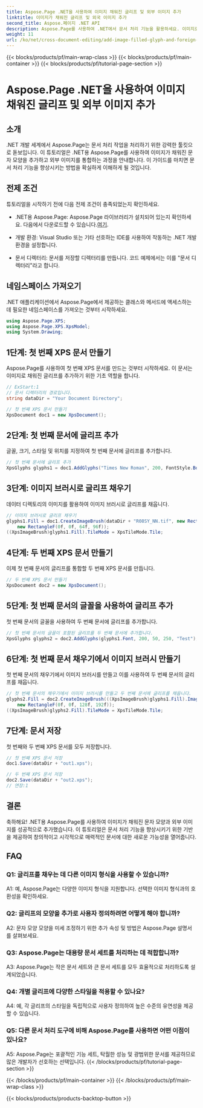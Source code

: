 ```yaml
---
title: Aspose.Page .NET을 사용하여 이미지 채워진 글리프 및 외부 이미지 추가
linktitle: 이미지가 채워진 글리프 및 외국 이미지 추가
second_title: Aspose.페이지 .NET API
description: Aspose.Page를 사용하여 .NET에서 문서 처리 기능을 활용하세요. 이미지로 채워진 글리프를 손쉽게 추가하세요. 시각적 효과를 향상하고 작업 흐름을 간소화하세요.
weight: 11
url: /ko/net/cross-document-editing/add-image-filled-glyph-and-foreign-image/
---
```


{{< blocks/products/pf/main-wrap-class >}}
{{< blocks/products/pf/main-container >}}
{{< blocks/products/pf/tutorial-page-section >}}

# Aspose.Page .NET을 사용하여 이미지 채워진 글리프 및 외부 이미지 추가

## 소개

.NET 개발 세계에서 Aspose.Page는 문서 처리 작업을 처리하기 위한 강력한 툴킷으로 돋보입니다. 이 튜토리얼은 .NET용 Aspose.Page를 사용하여 이미지가 채워진 문자 모양을 추가하고 외부 이미지를 통합하는 과정을 안내합니다. 이 가이드를 마치면 문서 처리 기능을 향상시키는 방법을 확실하게 이해하게 될 것입니다.

## 전제 조건

튜토리얼을 시작하기 전에 다음 전제 조건이 충족되었는지 확인하세요.

-  .NET용 Aspose.Page: Aspose.Page 라이브러리가 설치되어 있는지 확인하세요. 다음에서 다운로드할 수 있습니다.[여기](https://releases.aspose.com/page/net/).

- 개발 환경: Visual Studio 또는 기타 선호하는 IDE를 사용하여 작동하는 .NET 개발 환경을 설정합니다.

- 문서 디렉터리: 문서를 저장할 디렉터리를 만듭니다. 코드 예제에서는 이를 "문서 디렉터리"라고 합니다.

## 네임스페이스 가져오기

.NET 애플리케이션에서 Aspose.Page에서 제공하는 클래스와 메서드에 액세스하는 데 필요한 네임스페이스를 가져오는 것부터 시작하세요.

```csharp
using Aspose.Page.XPS;
using Aspose.Page.XPS.XpsModel;
using System.Drawing;
```

## 1단계: 첫 번째 XPS 문서 만들기

Aspose.Page를 사용하여 첫 번째 XPS 문서를 만드는 것부터 시작하세요. 이 문서는 이미지로 채워진 글리프를 추가하기 위한 기초 역할을 합니다.

```csharp
// ExStart:1
// 문서 디렉터리의 경로입니다.
string dataDir = "Your Document Directory";

// 첫 번째 XPS 문서 만들기
XpsDocument doc1 = new XpsDocument();
```

## 2단계: 첫 번째 문서에 글리프 추가

글꼴, 크기, 스타일 및 위치를 지정하여 첫 번째 문서에 글리프를 추가합니다.

```csharp
// 첫 번째 문서에 글리프 추가
XpsGlyphs glyphs1 = doc1.AddGlyphs("Times New Roman", 200, FontStyle.Bold, 50, 250, "Test");
```

## 3단계: 이미지 브러시로 글리프 채우기

데이터 디렉토리의 이미지를 활용하여 이미지 브러시로 글리프를 채웁니다.

```csharp
// 이미지 브러시로 글리프 채우기
glyphs1.Fill = doc1.CreateImageBrush(dataDir + "R08SY_NN.tif", new RectangleF(0f, 0f, 128f, 192f),
    new RectangleF(0f, 0f, 64f, 96f));
((XpsImageBrush)glyphs1.Fill).TileMode = XpsTileMode.Tile;
```

## 4단계: 두 번째 XPS 문서 만들기

이제 첫 번째 문서의 글리프를 통합할 두 번째 XPS 문서를 만듭니다.

```csharp
// 두 번째 XPS 문서 만들기
XpsDocument doc2 = new XpsDocument();
```

## 5단계: 첫 번째 문서의 글꼴을 사용하여 글리프 추가

첫 번째 문서의 글꼴을 사용하여 두 번째 문서에 글리프를 추가합니다.

```csharp
// 첫 번째 문서의 글꼴이 포함된 글리프를 두 번째 문서에 추가합니다.
XpsGlyphs glyphs2 = doc2.AddGlyphs(glyphs1.Font, 200, 50, 250, "Test");
```

## 6단계: 첫 번째 문서 채우기에서 이미지 브러시 만들기

첫 번째 문서의 채우기에서 이미지 브러시를 만들고 이를 사용하여 두 번째 문서의 글리프를 채웁니다.

```csharp
// 첫 번째 문서의 채우기에서 이미지 브러시를 만들고 두 번째 문서에 글리프를 채웁니다.
glyphs2.Fill = doc2.CreateImageBrush(((XpsImageBrush)glyphs1.Fill).Image, new RectangleF(0f, 0f, 128f, 192f),
    new RectangleF(0f, 0f, 128f, 192f));
((XpsImageBrush)glyphs2.Fill).TileMode = XpsTileMode.Tile;
```

## 7단계: 문서 저장

첫 번째와 두 번째 XPS 문서를 모두 저장합니다.

```csharp
// 첫 번째 XPS 문서 저장
doc1.Save(dataDir + "out1.xps");

// 두 번째 XPS 문서 저장
doc2.Save(dataDir + "out2.xps");
// 연장:1
```

## 결론

축하해요! .NET용 Aspose.Page를 사용하여 이미지가 채워진 문자 모양과 외부 이미지를 성공적으로 추가했습니다. 이 튜토리얼은 문서 처리 기능을 향상시키기 위한 기반을 제공하여 창의적이고 시각적으로 매력적인 문서에 대한 새로운 가능성을 열어줍니다.

## FAQ

### Q1: 글리프를 채우는 데 다른 이미지 형식을 사용할 수 있습니까?

A1: 예, Aspose.Page는 다양한 이미지 형식을 지원합니다. 선택한 이미지 형식과의 호환성을 확인하세요.

### Q2: 글리프의 모양을 추가로 사용자 정의하려면 어떻게 해야 합니까?

A2: 문자 모양 모양을 미세 조정하기 위한 추가 속성 및 방법은 Aspose.Page 설명서를 살펴보세요.

### Q3: Aspose.Page는 대용량 문서 세트를 처리하는 데 적합합니까?

A3: Aspose.Page는 작은 문서 세트와 큰 문서 세트를 모두 효율적으로 처리하도록 설계되었습니다.

### Q4: 개별 글리프에 다양한 스타일을 적용할 수 있나요?

A4: 예, 각 글리프의 스타일을 독립적으로 사용자 정의하여 높은 수준의 유연성을 제공할 수 있습니다.

### Q5: 다른 문서 처리 도구에 비해 Aspose.Page를 사용하면 어떤 이점이 있나요?

A5: Aspose.Page는 포괄적인 기능 세트, 탁월한 성능 및 광범위한 문서를 제공하므로 많은 개발자가 선호하는 선택입니다.
{{< /blocks/products/pf/tutorial-page-section >}}

{{< /blocks/products/pf/main-container >}}
{{< /blocks/products/pf/main-wrap-class >}}

{{< blocks/products/products-backtop-button >}}
